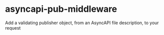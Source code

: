 # asyncapi-pub-middleware
Add a validating publisher object, from an AsyncAPI file description, to your request
